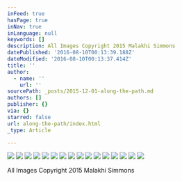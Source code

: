 ```yaml
---
inFeed: true
hasPage: true
inNav: true
inLanguage: null
keywords: []
description: All Images Copyright 2015 Malakhi Simmons
datePublished: '2016-08-10T00:13:39.188Z'
dateModified: '2016-08-10T00:13:37.414Z'
title: ''
author:
  - name: ''
    url: ''
sourcePath: _posts/2015-12-01-along-the-path.md
authors: []
publisher: {}
via: {}
starred: false
url: along-the-path/index.html
_type: Article

---
```

![](https://the-grid-user-content.s3-us-west-2.amazonaws.com/81eac8bf-b613-4b5c-bb05-7938c147cf36.jpg)
![](https://the-grid-user-content.s3-us-west-2.amazonaws.com/b780de69-2934-49af-a088-66a12bbc5190.jpg)
![](https://the-grid-user-content.s3-us-west-2.amazonaws.com/7d242217-d690-4cce-a664-085257688e11.jpg)
![](https://the-grid-user-content.s3-us-west-2.amazonaws.com/deb68299-99b5-46f4-8f75-7b14e74fae44.jpg)
![](https://the-grid-user-content.s3-us-west-2.amazonaws.com/8484c31d-2f2c-4854-8a26-bb2d4b423031.jpg)
![](https://the-grid-user-content.s3-us-west-2.amazonaws.com/800de49c-954a-4fdb-8afe-4b455b327012.jpg)
![](https://the-grid-user-content.s3-us-west-2.amazonaws.com/7ec2a4c6-83fd-4456-8711-77eb7e1945d2.jpg)
![](https://the-grid-user-content.s3-us-west-2.amazonaws.com/bc17b02c-ed8f-4c0a-ac65-342227d7f1ab.jpg)
![](https://the-grid-user-content.s3-us-west-2.amazonaws.com/e6c4bad4-b3c4-43ba-ab89-25250ae355cd.jpg)
![](https://the-grid-user-content.s3-us-west-2.amazonaws.com/96627b61-01d8-4aa1-ad0b-6225e34551a3.jpg)
![](https://s3-us-west-2.amazonaws.com/the-grid-img/p/98f66ed92a40dd705dfc8fa3ca6cd50facb6bc26.jpg)
![](https://the-grid-user-content.s3-us-west-2.amazonaws.com/13778760-89ab-4cd9-9174-76879c49e522.jpg)
![](https://the-grid-user-content.s3-us-west-2.amazonaws.com/8ef1250d-b285-4fba-8c9a-cfb42cf15f92.jpg)
![](https://the-grid-user-content.s3-us-west-2.amazonaws.com/bafdb892-3a1c-41d9-8478-9fa997751084.jpg)
![](https://the-grid-user-content.s3-us-west-2.amazonaws.com/85a5dce8-af04-4993-92d7-dca5af8ba674.jpg)
![](https://the-grid-user-content.s3-us-west-2.amazonaws.com/4245f222-9acf-472b-be17-0165aa25338e.jpg)

All Images Copyright 2015 Malakhi Simmons